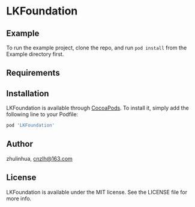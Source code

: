 # LKFoundation

## Example

To run the example project, clone the repo, and run `pod install` from the Example directory first.

## Requirements

## Installation

LKFoundation is available through [CocoaPods](http://cocoapods.org). To install
it, simply add the following line to your Podfile:

```ruby
pod 'LKFoundation'
```

## Author

zhulinhua, cnzlh@163.com

## License

LKFoundation is available under the MIT license. See the LICENSE file for more info.
